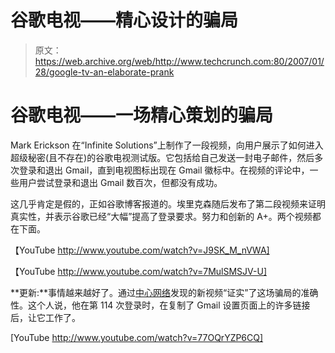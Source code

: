 # 谷歌电视——精心设计的骗局 

> 原文：<https://web.archive.org/web/http://www.techcrunch.com:80/2007/01/28/google-tv-an-elaborate-prank>

# 谷歌电视——一场精心策划的骗局

Mark Erickson 在“Infinite Solutions”上制作了一段视频，向用户展示了如何进入超级秘密(且不存在)的谷歌电视测试版。它包括给自己发送一封电子邮件，然后多次登录和退出 Gmail，直到电视图标出现在 Gmail 徽标中。在视频的评论中，一些用户尝试登录和退出 Gmail 数百次，但都没有成功。

这几乎肯定是假的，正如谷歌博客报道的。埃里克森随后发布了第二段视频来证明真实性，并表示谷歌已经“大幅”提高了登录要求。努力和创新的 A+。两个视频都在下面。

【YouTube http://www.youtube.com/watch?v=J9SK_M_nVWA]

【YouTube http://www.youtube.com/watch?v=7MulSMSJV-U]

**更新:**事情越来越好了。通过[中心网络](https://web.archive.org/web/20220927070639/http://www.centernetworks.com/real-or-spoof-you-decide-google-tv)发现的新视频“证实”了这场骗局的准确性。这个人说，他在第 114 次登录时，在复制了 Gmail 设置页面上的许多链接后，让它工作了。

[YouTube http://www.youtube.com/watch?v=77OQrYZP6CQ]